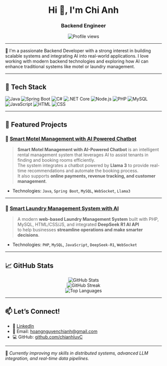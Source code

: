 <h1 align="center">Hi 👋, I'm Chi Anh</h1>
<h3 align="center">Backend Engineer</h3>

<p align="center">
  <img src="https://komarev.com/ghpvc/?username=chianhluvC&label=Profile%20views&color=0e75b6&style=flat" alt="Profile views" />
</p>

---

🎯 I'm a passionate Backend Developer with a strong interest in building scalable systems and integrating AI into real-world applications. I love working with modern backend technologies and exploring how AI can enhance traditional systems like motel or laundry management.

---

## 🚀 Tech Stack

![Java](https://img.shields.io/badge/Java-ED8B00?style=for-the-badge&logo=java&logoColor=white)
![Spring Boot](https://img.shields.io/badge/Spring%20Boot-6DB33F?style=for-the-badge&logo=spring-boot&logoColor=white)
![C#](https://img.shields.io/badge/C%23-239120?style=for-the-badge&logo=c-sharp&logoColor=white)
![.NET Core](https://img.shields.io/badge/.NET-512BD4?style=for-the-badge&logo=dotnet&logoColor=white)
![Node.js](https://img.shields.io/badge/Node.js-339933?style=for-the-badge&logo=nodedotjs&logoColor=white)
![PHP](https://img.shields.io/badge/PHP-777BB4?style=for-the-badge&logo=php&logoColor=white)
![MySQL](https://img.shields.io/badge/MySQL-005C84?style=for-the-badge&logo=mysql&logoColor=white)
![JavaScript](https://img.shields.io/badge/JavaScript-F7DF1E?style=for-the-badge&logo=javascript&logoColor=black)
![HTML](https://img.shields.io/badge/HTML5-E34F26?style=for-the-badge&logo=html5&logoColor=white)
![CSS](https://img.shields.io/badge/CSS3-1572B6?style=for-the-badge&logo=css3&logoColor=white)

---

## 🌟 Featured Projects

### 🔹 [Smart Motel Management with AI Powered Chatbot](https://github.com/chianhluvC/Smart-Motel-Management-with-AI-Powered-Chatbot)
> **Smart Motel Management with AI-Powered Chatbot** is an intelligent rental management system that leverages AI to assist tenants in finding and booking rooms efficiently.  
> The system integrates a chatbot powered by **Llama 3** to provide real-time recommendations and automate the booking process.  
> It also supports **online payments, revenue tracking, and customer management**.

- Technologies: `Java`, `Spring Boot`, `MySQL`, `WebSocket`, `Llama3`

---

### 🔹 [Smart Laundry Management System with AI](https://github.com/chianhluvC/Smart-Laundry-Management-System-with-AI)
> A modern **web-based Laundry Management System** built with PHP, MySQL, HTML/CSS/JS, and integrated **DeepSeek R1 AI API**  
> to help businesses **streamline operations and make smarter decisions**.

- Technologies: `PHP`, `MySQL`, `JavaScript`, `DeepSeek-R1`, `WebSocket`

---

## 📈 GitHub Stats

<p align="center">
  <img src="https://github-readme-stats.vercel.app/api?username=chianhluvC&show_icons=true&theme=tokyonight" alt="GitHub Stats" />
  <br/>
  <img src="https://github-readme-streak-stats.herokuapp.com/?user=chianhluvC&theme=tokyonight" alt="GitHub Streak" />
  <br/>
  <img src="https://github-readme-stats.vercel.app/api/top-langs/?username=chianhluvC&layout=compact&theme=tokyonight" alt="Top Languages" />
</p>

---

## 📫 Let’s Connect!

- 🔗 [LinkedIn](https://www.linkedin.com/in/hoangnguyenchianh)  
- 📧 Email: hoangnguyenchianh@gmail.com  
- 💻 GitHub: [github.com/chianhluvC](https://github.com/chianhluvC)

---

🌱 *Currently improving my skills in distributed systems, advanced LLM integration, and real-time data pipelines.*
